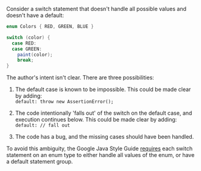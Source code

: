 Consider a switch statement that doesn't handle all possible values and doesn't
have a default:

```java
enum Colors { RED, GREEN, BLUE }

switch (color) {
  case RED:
  case GREEN:
    paint(color);
    break;
}
```

The author's intent isn't clear. There are three possibilities:

1.  The default case is known to be impossible. This could be made clear by
    adding: \
    `default: throw new AssertionError();`

2.  The code intentionally 'falls out' of the switch on the default case, and
    execution continues below. This could be made clear by adding: \
    `default: // fall out`

3.  The code has a bug, and the missing cases should have been handled.

To avoid this ambiguity, the Google Java Style Guide [requires][style] each
switch statement on an enum type to either handle all values of the enum, or
have a default statement group.

[style]: https://google.github.io/styleguide/javaguide.html#s4.8.4.3-switch-default
